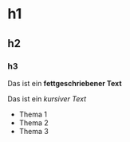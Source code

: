 
# h1
## h2
### h3

Das ist ein **fettgeschriebener Text**

Das ist ein *kursiver Text*

- Thema 1
- Thema 2
- Thema 3
